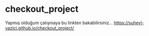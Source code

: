# checkout_project
Yapmış olduğum çalışmaya bu linkten bakabilirsiniz... https://suheyl-yazici.github.io/checkout_project/
